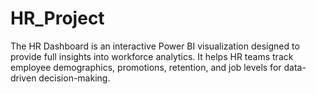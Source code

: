 # HR_Project
The HR Dashboard is an interactive Power BI visualization designed to provide full insights into workforce analytics. It helps HR teams track employee demographics, promotions, retention, and job levels for data-driven decision-making.
